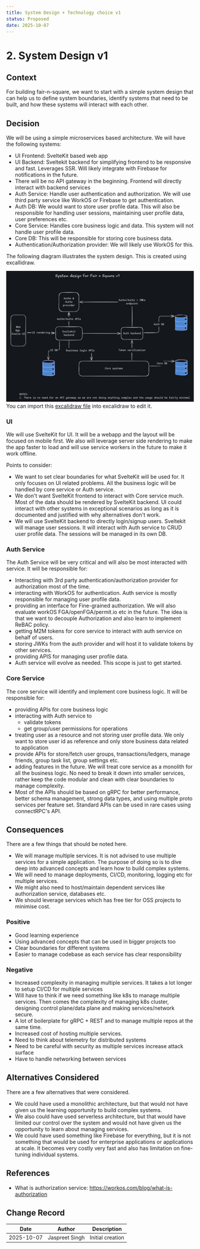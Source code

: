 ```yaml
---
title: System Design + Technology choice v1
status: Proposed
date: 2025-10-07
---
```


# 2. System Design v1

## Context

For building fair-n-square, we want to start with a simple system design that can help us to define system boundaries, identify systems that need to be built, and how these systems will interact with each other.

## Decision

We will be using a simple microservices based architecture. We will have the following systems:

- UI Frontend: SvelteKit based web app
- UI Backend: Sveltekit backend for simplifying frontend to be responsive and fast. Leverages SSR. Will likely integrate with Firebase for notifications in the future.
- There will be no API gateway in the beginning. Frontend will directly interact with backend services
- Auth Service: Handle user authentication and authorization. We will use third party service like WorkOS or Firebase to get authentication.
- Auth DB: We would want to store user profile data. This will also be responsible for handling user sessions, maintaining user profile data, user preferences etc.
- Core Service: Handles core business logic and data. This system will not handle user profile data.
- Core DB: This will be responsible for storing core business data.
- Authentication/Authorization provider: We will likely use WorkOS for this.

The following diagram illustrates the system design. This is created using excallidraw.

![System Design](./assets/system_design_2025-10-07.png)
You can import this [excalidraw file](./../diagrams/Fair-n-square-whiteboard.excalidraw) into excalidraw to edit it.

### UI

We will use SvelteKit for UI. It will be a webapp and the layout will be focused on mobile first. We also will leverage server side rendering to make the app faster to load and will use service workers in the future to make it work offline.

Points to consider:

- We want to set clear boundaries for what SvelteKit will be used for. It only focuses on UI related problems. All the business logic will be handled by core service or Auth service.
- We don't want SvelteKit frontend to interact with Core service much. Most of the data should be rendered by SvelteKit backend. UI could interact with other systems in exceptional scenarios as long as it is documented and justified with why alternatives don't work.
- We will use SvelteKit backend to directly login/signup users. Sveltekit will manage user sessions. It will interact with Auth service to CRUD user profile data. The sessions will be managed in its own DB.

### Auth Service

The Auth Service will be very critical and will also be most interacted with service. It will be responsible for:

- Interacting with 3rd party authentication/authorization provider for authorization most of the time.
- interacting with WorkOS for authentication. Auth service is mostly responsible for managing user profile data.
- providing an interface for Fine-grained authorization. We will also evaluate workOS FGA/openFGA/permit.io etc in the future. The idea is that we want to decouple Authorization and also learn to implement ReBAC policy.
- getting M2M tokens for core service to interact with auth service on behalf of users.
- storing JWKs from the auth provider and will host it to validate tokens by other services.
- providing APIS for managing user profile data.
- Auth service will evolve as needed. This scope is just to get started.

### Core Service

The core service will identify and implement core business logic. It will be responsible for:

- providing APIs for core business logic
- interacting with Auth service to
  - validate tokens
  - get group/user permissions for operations
- treating user as a resource and not storing user profile data. We only want to store user id as reference and only store business data related to application
- provide APIs for store/fetch user groups, transactions/ledgers, manage friends, group task list, group settings etc.
- adding features in the future. We will treat core service as a monolith for all the business logic. No need to break it down into smaller services, rather keep the code modular and clean with clear boundaries to manage complexity.
- Most of the APIs should be based on gRPC for better performance, better schema management, strong data types, and using multiple proto services per feature set. Standard APIs can be used in rare cases using connectRPC's API.

## Consequences

There are a few things that should be noted here.

- We will manage multiple services. It is not advised to use multiple services for a simple application. The purpose of doing so is to dive deep into advanced concepts and learn how to build complex systems.
- We will need to manage deployments, CI/CD, monitoring, logging etc for multiple services.
- We might also need to host/maintain dependent services like authorization service, databases etc.
- We should leverage services which has free tier for OSS projects to minimise cost.

### Positive

- Good learning experience
- Using advanced concepts that can be used in bigger projects too
- Clear boundaries for different systems
- Easier to manage codebase as each service has clear responsibility

### Negative

- Increased complexity in managing multiple services. It takes a lot longer to setup CI/CD for multiple services
- Will have to think if we need something like k8s to manage multiple services. Then comes the complexity of managing k8s cluster, designing control plane/data plane and making services/network secure.
- A lot of boilerplate for gRPC + REST and to manage multiple repos at the same time.
- Increased cost of hosting multiple services.
- Need to think about telemetry for distributed systems
- Need to be careful with security as multiple services increase attack surface
- Have to handle networking between services

## Alternatives Considered

There are a few alternatives that were considered.

- We could have used a monolithic architecture, but that would not have given us the learning opportunity to build complex systems.
- We also could have used serverless architecture, but that would have limited our control over the system and would not have given us the opportunity to learn about managing services.
- We could have used something like Firebase for everything, but it is not something that would be used for enterprise applications or applications at scale. It becomes very costly very fast and also has limitation on fine-tuning individual systems.

## References

- What is authorization service: https://workos.com/blog/what-is-authorization

## Change Record

| Date       | Author         | Description      |
| ---------- | -------------- | ---------------- |
| 2025-10-07 | Jaspreet Singh | Initial creation |
